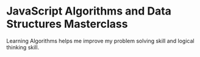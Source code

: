 # JavaScript Algorithms and Data Structures Masterclass

Learning Algorithms helps me improve my problem solving skill and logical thinking skill.
